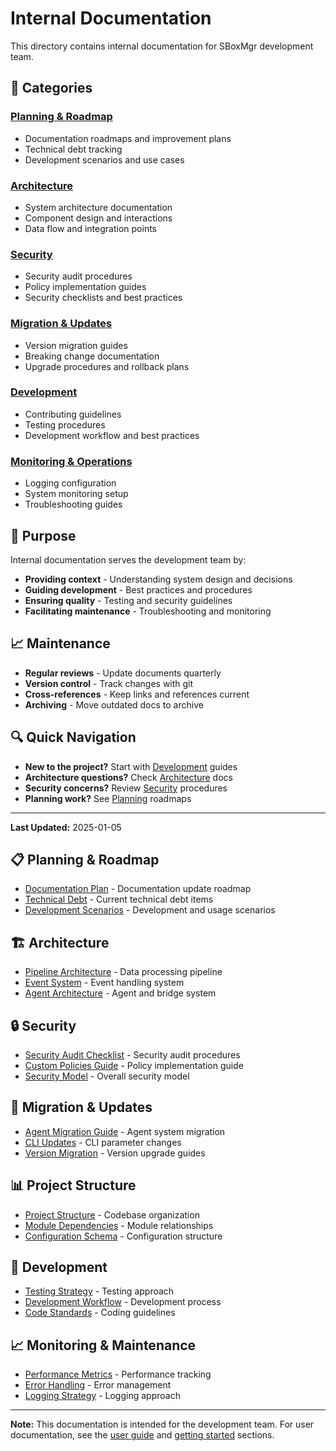# Internal Documentation

This directory contains internal documentation for SBoxMgr development team.

## 📁 Categories

### [Planning & Roadmap](planning/)
- Documentation roadmaps and improvement plans
- Technical debt tracking
- Development scenarios and use cases

### [Architecture](architecture/)
- System architecture documentation
- Component design and interactions
- Data flow and integration points

### [Security](security/)
- Security audit procedures
- Policy implementation guides
- Security checklists and best practices

### [Migration & Updates](migration/)
- Version migration guides
- Breaking change documentation
- Upgrade procedures and rollback plans

### [Development](development/)
- Contributing guidelines
- Testing procedures
- Development workflow and best practices

### [Monitoring & Operations](monitoring/)
- Logging configuration
- System monitoring setup
- Troubleshooting guides

## 🎯 Purpose

Internal documentation serves the development team by:
- **Providing context** - Understanding system design and decisions
- **Guiding development** - Best practices and procedures
- **Ensuring quality** - Testing and security guidelines
- **Facilitating maintenance** - Troubleshooting and monitoring

## 📈 Maintenance

- **Regular reviews** - Update documents quarterly
- **Version control** - Track changes with git
- **Cross-references** - Keep links and references current
- **Archiving** - Move outdated docs to archive

## 🔍 Quick Navigation

- **New to the project?** Start with [Development](development/) guides
- **Architecture questions?** Check [Architecture](architecture/) docs
- **Security concerns?** Review [Security](security/) procedures
- **Planning work?** See [Planning](planning/) roadmaps

---

**Last Updated:** 2025-01-05

## 📋 Planning & Roadmap

- [Documentation Plan](planning/docs-roadmap.md) - Documentation update roadmap
- [Technical Debt](planning/technical-debt.md) - Current technical debt items
- [Development Scenarios](planning/scenarios.md) - Development and usage scenarios

## 🏗️ Architecture

- [Pipeline Architecture](architecture/pipeline.md) - Data processing pipeline
- [Event System](architecture/event-system.md) - Event handling system
- [Agent Architecture](architecture/agent-system.md) - Agent and bridge system

## 🔒 Security

- [Security Audit Checklist](security/audit-checklist.md) - Security audit procedures
- [Custom Policies Guide](security/custom-policies.md) - Policy implementation guide
- [Security Model](../security.md) - Overall security model

## 🔄 Migration & Updates

- [Agent Migration Guide](migration/agent-migration.md) - Agent system migration
- [CLI Updates](migration/cli-updates.md) - CLI parameter changes
- [Version Migration](migration/version-migration.md) - Version upgrade guides

## 📊 Project Structure

- [Project Structure](structure/project-layout.md) - Codebase organization
- [Module Dependencies](structure/dependencies.md) - Module relationships
- [Configuration Schema](structure/schema.md) - Configuration structure

## 🧪 Development

- [Testing Strategy](development/testing-strategy.md) - Testing approach
- [Development Workflow](development/workflow.md) - Development process
- [Code Standards](development/code-standards.md) - Coding guidelines

## 📈 Monitoring & Maintenance

- [Performance Metrics](monitoring/performance.md) - Performance tracking
- [Error Handling](monitoring/error-handling.md) - Error management
- [Logging Strategy](monitoring/logging.md) - Logging approach

---

**Note:** This documentation is intended for the development team. For user documentation, see the [user guide](../user-guide/) and [getting started](../getting-started/) sections.

